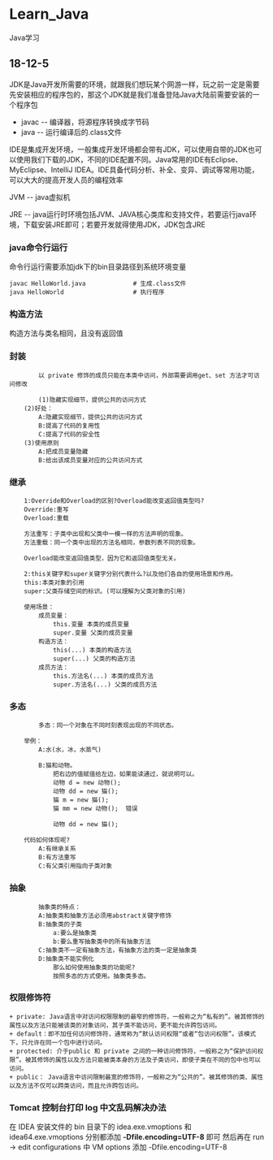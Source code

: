 # Learn_Java
Java学习

## 18-12-5

JDK是Java开发所需要的环境，就跟我们想玩某个网游一样，玩之前一定是需要先安装相应的程序包的，那这个JDK就是我们准备登陆Java大陆前需要安装的一个程序包  
* javac -- 编译器，将源程序转换成字节码
* java  -- 运行编译后的.class文件

IDE是集成开发环境，一般集成开发环境都会带有JDK，可以使用自带的JDK也可以使用我们下载的JDK，不同的IDE配置不同。Java常用的IDE有Eclipse、MyEclipse、IntelliJ IDEA。IDE具备代码分析、补全、变异、调试等常用功能，可以大大的提高开发人员的编程效率  

JVM -- java虚拟机  

JRE -- java运行时环境包括JVM、JAVA核心类库和支持文件，若要运行java环境，下载安装JRE即可；若要开发就得使用JDK，JDK包含JRE  

### java命令行运行

命令行运行需要添加jdk下的bin目录路径到系统环境变量  

```
javac HelloWorld.java             # 生成.class文件 
java HelloWorld                   # 执行程序

```

### 构造方法

构造方法与类名相同，且没有返回值 


### 封装

```
        以 private 修饰的成员只能在本类中访问，外部需要调用get、set 方法才可访问修改

        (1)隐藏实现细节，提供公共的访问方式
	(2)好处：
		A:隐藏实现细节，提供公共的访问方式
		B:提高了代码的复用性
		C:提高了代码的安全性
	(3)使用原则
		A:把成员变量隐藏
		B:给出该成员变量对应的公共访问方式

```

### 继承

```
    1:Override和Overload的区别?Overload能改变返回值类型吗?
	Override:重写
	Overload:重载

	方法重写：子类中出现和父类中一模一样的方法声明的现象。
	方法重载：同一个类中出现的方法名相同，参数列表不同的现象。

	Overload能改变返回值类型，因为它和返回值类型无关。

    2:this关键字和super关键字分别代表什么?以及他们各自的使用场景和作用。
	this:本类对象的引用
	super:父类存储空间的标识。(可以理解为父类对象的引用)

	使用场景：
		成员变量：
			this.变量 本类的成员变量
			super.变量 父类的成员变量
		构造方法：
			this(...) 本类的构造方法
			super(...) 父类的构造方法
		成员方法：
			this.方法名(...) 本类的成员方法
			super.方法名(...) 父类的成员方法
```

### 多态

```
        多态：同一个对象在不同时刻表现出现的不同状态。

	举例：
		A:水(水，冰，水蒸气)

		B:猫和动物。
			把右边的值赋值给左边，如果能读通过，就说明可以。
			动物 d = new 动物();
			动物 dd = new 猫();
			猫 m = new 猫();
			猫 mm = new 动物();  错误

			动物 dd = new 猫();

	代码如何体现呢?
		A:有继承关系	
		B:有方法重写	
		C:有父类引用指向子类对象
```

### 抽象

```
        抽象类的特点：
		A:抽象类和抽象方法必须用abstract关键字修饰
		B:抽象类的子类
			a:要么是抽象类
			b:要么重写抽象类中的所有抽象方法
		C:抽象类不一定有抽象方法，有抽象方法的类一定是抽象类
		D:抽象类不能实例化
			那么如何使用抽象类的功能呢?
			按照多态的方式使用。抽象类多态。
```

### 权限修饰符

```
+ private: Java语言中对访问权限限制的最窄的修饰符，一般称之为“私有的”。被其修饰的属性以及方法只能被该类的对象访问，其子类不能访问，更不能允许跨包访问。
+ default：即不加任何访问修饰符，通常称为“默认访问权限“或者“包访问权限”。该模式下，只允许在同一个包中进行访问。
+ protected: 介于public 和 private 之间的一种访问修饰符，一般称之为“保护访问权限”。被其修饰的属性以及方法只能被类本身的方法及子类访问，即使子类在不同的包中也可以访问。
+ public： Java语言中访问限制最宽的修饰符，一般称之为“公共的”。被其修饰的类、属性以及方法不仅可以跨类访问，而且允许跨包访问。

```

### Tomcat 控制台打印 log 中文乱码解决办法
在 IDEA 安装文件的 bin 目录下的 idea.exe.vmoptions 和 idea64.exe.vmoptions 分别都添加 **-Dfile.encoding=UTF-8** 即可
然后再在 run -> edit configurations 中 VM options 添加 -Dfile.encoding=UTF-8
